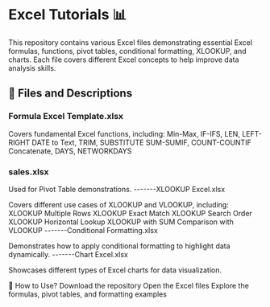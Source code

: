# Excel Tutorials 📊
This repository contains various Excel files demonstrating essential Excel formulas, functions, pivot tables, conditional formatting, XLOOKUP, and charts. Each file covers different Excel concepts to help improve data analysis skills.

## 📂 Files and Descriptions

### Formula Excel Template.xlsx

Covers fundamental Excel functions, including:
Min-Max, IF-IFS, LEN, LEFT-RIGHT
DATE to Text, TRIM, SUBSTITUTE
SUM-SUMIF, COUNT-COUNTIF
Concatenate, DAYS, NETWORKDAYS
### sales.xlsx

Used for Pivot Table demonstrations.
-------XLOOKUP Excel.xlsx

Covers different use cases of XLOOKUP and VLOOKUP, including:
XLOOKUP Multiple Rows
XLOOKUP Exact Match
XLOOKUP Search Order
XLOOKUP Horizontal Lookup
XLOOKUP with SUM
Comparison with VLOOKUP
-------Conditional Formatting.xlsx

Demonstrates how to apply conditional formatting to highlight data dynamically.
-------Chart Excel.xlsx

Showcases different types of Excel charts for data visualization.


📌 How to Use?
Download the repository
Open the Excel files
Explore the formulas, pivot tables, and formatting examples
